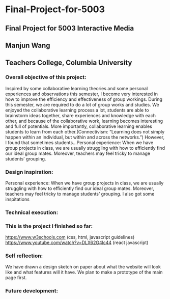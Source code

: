 # Final-Project-for-5003
## Final Project for 5003 Interactive Media 
## Manjun Wang
## Teachers College, Columbia University

### Overall objective of this project:
Inspired by some collaborative learning theories and some personal experiences and observations this semester, I become very interested in how to improve the efficiency and effectiveness of group workings. During this semester, we are required to do a lot of group works and studies. We enjoyed the collaborative learning process a lot, students are able to brainstorm ideas together, share experiences and knowledge with each other, and because of the collaborative work, learning becomes interesting and full of potentials. More importantly, collaborative learning enables students to learn from each other.(Connectivism: “Learning does not simply happen within an individual, but within and across the networks.”) However, I found that sometimes students...Personal experience: When we have group projects in class, we are usually struggling with how to efficiently find our ideal group mates. Moreover, teachers may feel tricky to manage students’ grouping. 

### Design inspiration:
Personal experience: When we have group projects in class, we are usually struggling with how to efficiently find our ideal group mates. Moreover, teachers may feel tricky to manage students’ grouping. 
I also got some inspitations 
### Technical execution:



### This is the project I finished so far:
https://www.w3schools.com (css, html, javascript guidelines)
https://www.youtube.com/watch?v=DLX62G4lc44  (react javascript)

### Self reflection:
We have drawn a design sketch on paper about what the website will look like and what features will it have. 
We plan to make a prototype of the main page first. 

### Future development:


 




